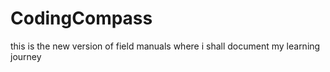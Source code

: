# CodingCompass
this is the new version of field manuals where i shall document my learning journey 
